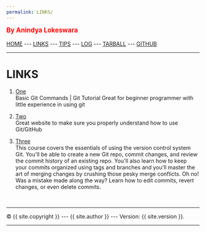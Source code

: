 ```yaml
---
permalink: LINKS/
---
```

<span style="color:red; font-weight:bold; font-size:larger;">By Anindya Lokeswara</span>
<br><br>
[HOME](https://anindyalkwr.github.io/os222) ---
[LINKS](https://anindyalkwr.github.io/os222/LINKS/) ---
[TIPS](https://anindyalkwr.github.io/os222/LINKS/) ---
[LOG](https://anindyalkwr.github.io/os222/TXT/mylog.txt) ---
[TARBALL](https://os.vlsm.org/Log/anindyalkwr.tar.bz2.txt) ---
[GITHUB](https://github.com/anindyalkwr)
<br>
<hr>

# LINKS

1. [One](https://www.atlassian.com/git/glossary)<br>
Basic Git Commands | Git Tutorial
Great for beginner programmer with little experience in using git

2. [Two](https://docs.github.com/en/get-started/quickstart/hello-world)<br>
Great website to make sure you properly understand how to use Git/GitHub

3. [Three](https://www.udacity.com/course/version-control-with-git--ud123)<br>
This course covers the essentials of using the version control system Git. 
You'll be able to create a new Git repo, commit changes, and review the commit history of an existing repo. 
You'll also learn how to keep your commits organized using tags and branches and you'll master the art of merging changes by crushing those pesky merge conflicts. 
Oh no! Was a mistake made along the way? Learn how to edit commits, revert changes, or even delete commits.

<br>
<hr>
&copy; {{ site.copyright }} --- {{ site.author }} --- Version: {{ site.version }}.
<hr>
<br>
